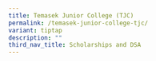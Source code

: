 ```yaml
---
title: Temasek Junior College (TJC)
permalink: /temasek-junior-college-tjc/
variant: tiptap
description: ""
third_nav_title: Scholarships and DSA
---
```


